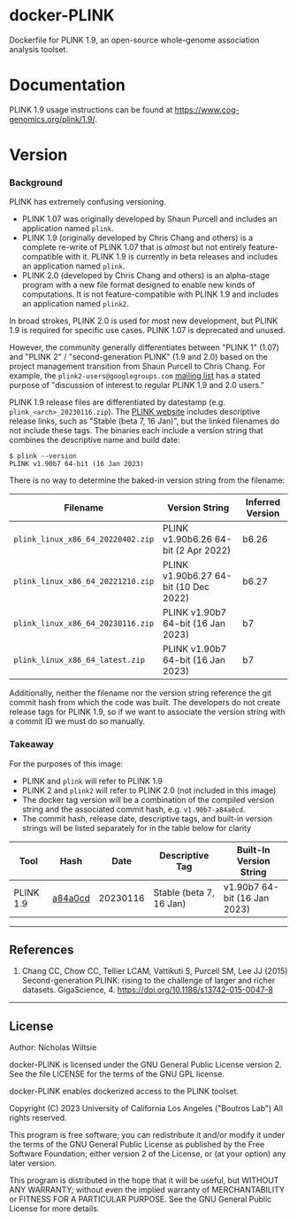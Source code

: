 # docker-PLINK
Dockerfile for PLINK 1.9, an open-source whole-genome association analysis toolset.

# Documentation
PLINK 1.9 usage instructions can be found at https://www.cog-genomics.org/plink/1.9/.

# Version
### Background
PLINK has extremely confusing versioning.

* PLINK 1.07 was originally developed by Shaun Purcell and includes an
  application named `plink`.
* PLINK 1.9 (originally developed by Chris Chang and others) is a complete
  re-write of PLINK 1.07 that is _almost_ but not entirely feature-compatible
  with it. PLINK 1.9 is currently in beta releases and includes an application
  named `plink`.
* PLINK 2.0 (developed by Chris Chang and others) is an alpha-stage program
  with a new file format designed to enable new kinds of computations. It is
  not feature-compatible with PLINK 1.9 and includes an application named
  `plink2`.

In broad strokes, PLINK 2.0 is used for most new development, but PLINK 1.9 is
required for specific use cases. PLINK 1.07 is deprecated and unused.

However, the community generally differentiates between "PLINK 1" (1.07)
and "PLINK 2" / "second-generation PLINK" (1.9 and 2.0) based on the project
management transition from Shaun Purcell to Chris Chang. For example, the
`plink2-users@googlegroups.com` [mailing
list](https://groups.google.com/g/plink2-users) has a stated purpose of
"discussion of interest to regular PLINK 1.9 and 2.0 users." 

PLINK 1.9 release files are differentiated by datestamp (e.g.
`plink_<arch>_20230116.zip`). The [PLINK
website](https://www.cog-genomics.org/plink/) includes descriptive release
links, such as "Stable (beta 7, 16 Jan)", but the linked filenames do not
include these tags. The binaries each include a version string that combines
the descriptive name and build date:

```console
$ plink --version
PLINK v1.90b7 64-bit (16 Jan 2023)
```

There is no way to determine the baked-in version string from the filename:

| Filename | Version String | Inferred Version |
|----------|----------------|------------------|
|`plink_linux_x86_64_20220402.zip`|PLINK v1.90b6.26 64-bit (2 Apr 2022)|b6.26|
|`plink_linux_x86_64_20221210.zip`|PLINK v1.90b6.27 64-bit (10 Dec 2022)|b6.27|
|`plink_linux_x86_64_20230116.zip`|PLINK v1.90b7 64-bit (16 Jan 2023)|b7|
|`plink_linux_x86_64_latest.zip`|PLINK v1.90b7 64-bit (16 Jan 2023)|b7|

Additionally, neither the filename nor the version string reference the git
commit hash from which the code was built. The developers do not create release
tags for PLINK 1.9, so if we want to associate the version string with a commit
ID we must do so manually.

### Takeaway

For the purposes of this image:

* PLINK and `plink` will refer to PLINK 1.9
* PLINK 2 and `plink2` will refer to PLINK 2.0 (not included in this image)
* The docker tag version will be a combination of the compiled version string
  and the associated commit hash, e.g. `v1.90b7-a84a0cd`.
* The commit hash, release date, descriptive tags, and built-in version strings
  will be listed separately for in the table below for clarity

| Tool | Hash | Date | Descriptive Tag | Built-In Version String |
|------|------|------|-----------------|-------------------------|
| PLINK 1.9 | [a84a0cd](https://github.com/chrchang/plink-ng/commit/a84a0cd4b0e53cd9542e86487c11e0b58555a87f) | 20230116 | Stable (beta 7, 16 Jan) | v1.90b7 64-bit (16 Jan 2023) |

---

## References

1. Chang CC, Chow CC, Tellier LCAM, Vattikuti S, Purcell SM, Lee JJ (2015) Second-generation PLINK: rising to the challenge of larger and richer datasets. GigaScience, 4. https://doi.org/10.1186/s13742-015-0047-8

---

## License

Author: Nicholas Wiltsie

docker-PLINK is licensed under the GNU General Public License version 2. See the file LICENSE for the terms of the GNU GPL license.

docker-PLINK enables dockerized access to the PLINK toolset.

Copyright (C) 2023 University of California Los Angeles ("Boutros Lab") All rights reserved.

This program is free software; you can redistribute it and/or modify it under the terms of the GNU General Public License as published by the Free Software Foundation; either version 2 of the License, or (at your option) any later version.

This program is distributed in the hope that it will be useful, but WITHOUT ANY WARRANTY; without even the implied warranty of MERCHANTABILITY or FITNESS FOR A PARTICULAR PURPOSE. See the GNU General Public License for more details.
